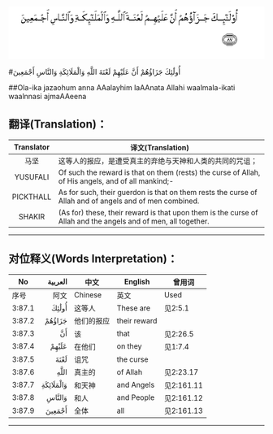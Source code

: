 ![003:087](images/003_087.gif)

#أُولَٰئِكَ جَزَاؤُهُمْ أَنَّ عَلَيْهِمْ لَعْنَةَ اللَّهِ وَالْمَلَائِكَةِ وَالنَّاسِ أَجْمَعِينَ 

##Ola-ika jazaohum anna AAalayhim laAAnata Allahi waalmala-ikati waalnnasi ajmaAAeena 

## 翻译(Translation)：

| Translator | 译文(Translation)                                            |
| :--------: | ------------------------------------------------------------ |
|    马坚    | 这等人的报应，是遭受真主的弃绝与天神和人类的共同的咒诅；     |
|  YUSUFALI  | Of such the reward is that on them (rests) the curse of Allah, of His angels, and of all mankind;- |
| PICKTHALL  | As for such, their guerdon is that on them rests the curse of Allah and of angels and of men combined. |
|   SHAKIR   | (As for) these, their reward is that upon them is the curse of Allah and the angels and of men, all together. |

---

## 对位释义(Words Interpretation)：

| No   | العربية | 中文    | English | 曾用词 |
| ---- | ------: | ------- | ------- | ------ |
| 序号 |    阿文 | Chinese | 英文    | Used   |
| 3:87.1 | أُولَٰئِكَ     | 这等人     | These are    | 见2:5.1    |
| 3:87.2 | جَزَاؤُهُمْ    | 他们的报应 | their reward |            |
| 3:87.3 | أَنَّ        | 该         | that         | 见2:26.5   |
| 3:87.4 | عَلَيْهِمْ     | 在他们     | on they      | 见1:7.4    |
| 3:87.5 | لَعْنَةَ      | 诅咒       | the curse    |            |
| 3:87.6 |      اللَّهِ | 真主的     | of Allah     | 见2:23.17  |
| 3:87.7 | وَالْمَلَائِكَةِ | 和天神     | and Angels   | 见2:161.11 |
| 3:87.8 | وَالنَّاسِ    | 和人       | and People   | 见2:161.12 |
| 3:87.9 | أَجْمَعِينَ    | 全体       | all          | 见2:161.13 |

---
